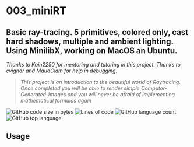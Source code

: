 # 003_miniRT
## Basic ray-tracing. 5 primitives, colored only, cast hard shadows, multiple and ambient lighting. Using MinilibX, working on MacOS an Ubuntu. 
_Thanks to Kain2250 for mentoring and tutoring in this project. Thanks to cvignar and MaudClam for help in debugging._

>_This project is an introduction to the beautiful world of Raytracing.
Once completed you will be able to render simple Computer-Generated-Images and you
will never be afraid of implementing mathematical formulas again_

![GitHub code size in bytes](https://img.shields.io/github/languages/code-size/sapogov1978/003_miniRT?style=for-the-badge)
![Lines of code](https://img.shields.io/tokei/lines/github/sapogov1978/003_miniRT?style=for-the-badge)
![GitHub language count](https://img.shields.io/github/languages/count/sapogov1978/003_miniRT?style=for-the-badge)
![GitHub top language](https://img.shields.io/github/languages/top/sapogov1978/003_miniRT?style=for-the-badge)

## Usage
